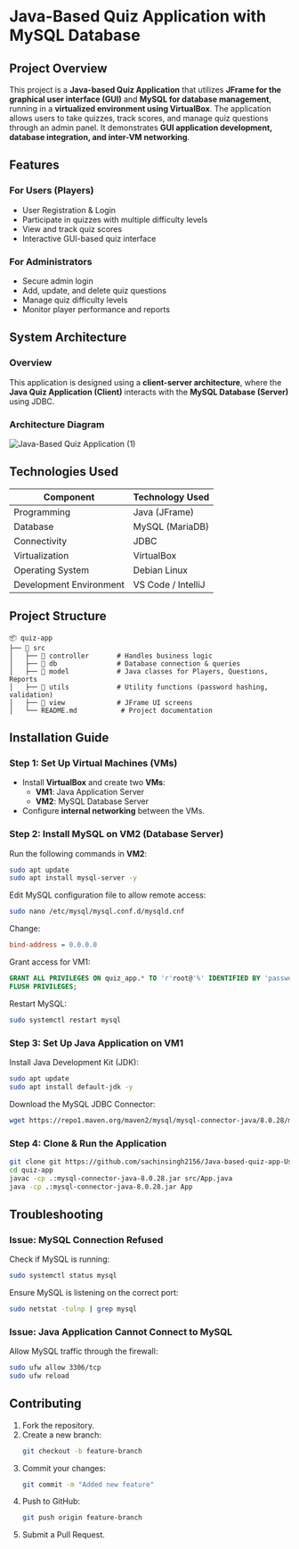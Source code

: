 # Java-Based Quiz Application with MySQL Database

## Project Overview

This project is a **Java-based Quiz Application** that utilizes **JFrame for the graphical user interface (GUI)** and **MySQL for database management**, running in a **virtualized environment using VirtualBox**. The application allows users to take quizzes, track scores, and manage quiz questions through an admin panel. It demonstrates **GUI application development, database integration, and inter-VM networking**.

## Features

### For Users (Players)

- User Registration & Login
- Participate in quizzes with multiple difficulty levels
- View and track quiz scores
- Interactive GUI-based quiz interface

### For Administrators

- Secure admin login
- Add, update, and delete quiz questions
- Manage quiz difficulty levels
- Monitor player performance and reports

## System Architecture

### Overview

This application is designed using a **client-server architecture**, where the **Java Quiz Application (Client)** interacts with the **MySQL Database (Server)** using JDBC.

### Architecture Diagram

![Java-Based Quiz Application (1)](https://github.com/user-attachments/assets/0373f53d-be4a-48b7-a379-43a2c405ff28)


## Technologies Used

| Component               | Technology Used    |
| ----------------------- | ------------------ |
| Programming             | Java (JFrame)      |
| Database                | MySQL (MariaDB)    |
| Connectivity            | JDBC               |
| Virtualization          | VirtualBox         |
| Operating System        | Debian Linux       |
| Development Environment | VS Code / IntelliJ |

## Project Structure

```
📦 quiz-app
├── 📁 src
│   ├── 📁 controller       # Handles business logic
│   ├── 📁 db               # Database connection & queries
│   ├── 📁 model            # Java classes for Players, Questions, Reports
│   ├── 📁 utils            # Utility functions (password hashing, validation)
│   ├── 📁 view             # JFrame UI screens
│   └── README.md           # Project documentation
```

## Installation Guide

### Step 1: Set Up Virtual Machines (VMs)

- Install **VirtualBox** and create two **VMs**:
  - **VM1**: Java Application Server
  - **VM2**: MySQL Database Server
- Configure **internal networking** between the VMs.

### Step 2: Install MySQL on VM2 (Database Server)

Run the following commands in **VM2**:

```sh
sudo apt update
sudo apt install mysql-server -y
```

Edit MySQL configuration file to allow remote access:

```sh
sudo nano /etc/mysql/mysql.conf.d/mysqld.cnf
```

Change:

```ini
bind-address = 0.0.0.0
```

Grant access for VM1:

```sql
GRANT ALL PRIVILEGES ON quiz_app.* TO 'r'root@'%' IDENTIFIED BY 'password123';
FLUSH PRIVILEGES;
```

Restart MySQL:

```sh
sudo systemctl restart mysql
```

### Step 3: Set Up Java Application on VM1

Install Java Development Kit (JDK):

```sh
sudo apt update
sudo apt install default-jdk -y
```

Download the MySQL JDBC Connector:

```sh
wget https://repo1.maven.org/maven2/mysql/mysql-connector-java/8.0.28/mysql-connector-java-8.0.28.jar
```

### Step 4: Clone & Run the Application

```sh
git clone git https://github.com/sachinsingh2156/Java-based-quiz-app-Using-virtualization.git
cd quiz-app
javac -cp .:mysql-connector-java-8.0.28.jar src/App.java
java -cp .:mysql-connector-java-8.0.28.jar App
```

## Troubleshooting

### Issue: MySQL Connection Refused

Check if MySQL is running:

```sh
sudo systemctl status mysql
```

Ensure MySQL is listening on the correct port:

```sh
sudo netstat -tulnp | grep mysql
```

### Issue: Java Application Cannot Connect to MySQL

Allow MySQL traffic through the firewall:

```sh
sudo ufw allow 3306/tcp
sudo ufw reload
```

## Contributing

1. Fork the repository.
2. Create a new branch:
   ```sh
   git checkout -b feature-branch
   ```
3. Commit your changes:
   ```sh
   git commit -m "Added new feature"
   ```
4. Push to GitHub:
   ```sh
   git push origin feature-branch
   ```
5. Submit a Pull Request.

##
